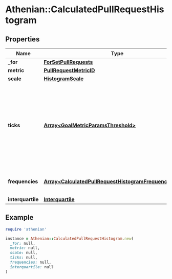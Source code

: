 # Athenian::CalculatedPullRequestHistogram

## Properties

| Name | Type | Description | Notes |
| ---- | ---- | ----------- | ----- |
| **_for** | [**ForSetPullRequests**](ForSetPullRequests.md) |  |  |
| **metric** | [**PullRequestMetricID**](PullRequestMetricID.md) |  |  |
| **scale** | [**HistogramScale**](HistogramScale.md) |  |  |
| **ticks** | [**Array&lt;GoalMetricParamsThreshold&gt;**](GoalMetricParamsThreshold.md) | Series of horizontal bar borders aka X axis. Their count is &#x60;len(y) + 1&#x60; because there are &#x60;N&#x60; intervals between &#x60;(N + 1)&#x60; ticks. |  |
| **frequencies** | [**Array&lt;CalculatedPullRequestHistogramFrequenciesInner&gt;**](CalculatedPullRequestHistogramFrequenciesInner.md) | Series of histogram bar heights aka Y axis. |  |
| **interquartile** | [**Interquartile**](Interquartile.md) |  |  |

## Example

```ruby
require 'athenian'

instance = Athenian::CalculatedPullRequestHistogram.new(
  _for: null,
  metric: null,
  scale: null,
  ticks: null,
  frequencies: null,
  interquartile: null
)
```

